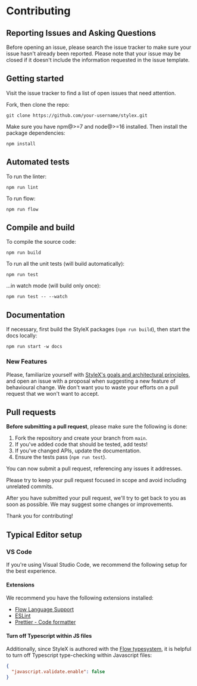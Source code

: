 # Contributing

## Reporting Issues and Asking Questions

Before opening an issue, please search the issue tracker to make sure your issue
hasn't already been reported. Please note that your issue may be closed if it
doesn't include the information requested in the issue template.

## Getting started

Visit the issue tracker to find a list of open issues that need attention.

Fork, then clone the repo:

```
git clone https://github.com/your-username/stylex.git
```

Make sure you have npm@>=7 and node@>=16 installed. Then install the package
dependencies:

```
npm install
```

## Automated tests

To run the linter:

```
npm run lint
```

To run flow:

```
npm run flow
```

## Compile and build

To compile the source code:

```
npm run build
```

To run all the unit tests (will build automatically):

```
npm run test
```

…in watch mode (will build only once):

```
npm run test -- --watch
```

## Documentation

If necessary, first build the StyleX packages (`npm run build`), then start the
docs locally:

```
npm run start -w docs
```

### New Features

Please, familiarize yourself with
[StyleX's goals and architectural principles](https://stylexjs.com/docs/learn/thinking-in-stylex/),
and open an issue with a proposal when suggesting a new feature of behavioural
change. We don't want you to waste your efforts on a pull request that we won't
want to accept.

## Pull requests

**Before submitting a pull request**, please make sure the following is done:

1. Fork the repository and create your branch from `main`.
2. If you've added code that should be tested, add tests!
3. If you've changed APIs, update the documentation.
4. Ensure the tests pass (`npm run test`).

You can now submit a pull request, referencing any issues it addresses.

Please try to keep your pull request focused in scope and avoid including
unrelated commits.

After you have submitted your pull request, we'll try to get back to you as soon
as possible. We may suggest some changes or improvements.

Thank you for contributing!

## Typical Editor setup

### VS Code

If you're using Visual Studio Code, we recommend the following setup for the
best experience.

#### Extensions

We recommend you have the following extensions installed:

- [Flow Language Support](https://marketplace.visualstudio.com/items?itemName=flowtype.flow-for-vscode)
- [ESLint](https://marketplace.visualstudio.com/items?itemName=dbaeumer.vscode-eslint)
- [Prettier - Code formatter](https://marketplace.visualstudio.com/items?itemName=esbenp.prettier-vscode)

#### Turn off Typescript within JS files

Additionally, since StyleX is authored with the
[Flow typesystem](https://flow.org), it is helpful to turn off Typescript
type-checking within Javascript files:

```json
{
  "javascript.validate.enable": false
}
```
